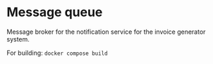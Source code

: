 # Message queue
Message broker for the notification service for the invoice generator system.

For building: `docker compose build`
